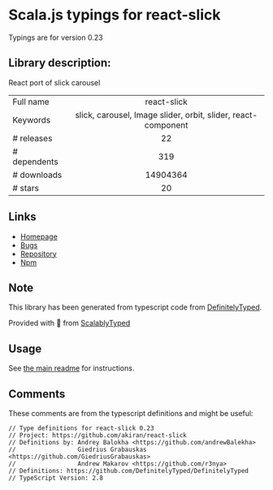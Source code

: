 
# Scala.js typings for react-slick

Typings are for version 0.23

 ## Library description:
React port of slick carousel

|                    |                 |
| ------------------ | :-------------: |
| Full name          | react-slick |
| Keywords           | slick, carousel, Image slider, orbit, slider, react-component |
| # releases         | 22 |
| # dependents       | 319 |
| # downloads        | 14904364 |
| # stars            | 20 |

## Links
- [Homepage](https://github.com/akiran/react-slick)
- [Bugs](https://github.com/akiran/react-slick/issues)
- [Repository](https://github.com/akiran/react-slick)
- [Npm](https://www.npmjs.com/package/react-slick)
    


## Note
This library has been generated from typescript code from [DefinitelyTyped](https://definitelytyped.org).

Provided with :purple_heart: from [ScalablyTyped](https://github.com/oyvindberg/ScalablyTyped)

## Usage
See [the main readme](../../readme.md) for instructions.

## Comments

These comments are from the typescript definitions and might be useful:
```
// Type definitions for react-slick 0.23
// Project: https://github.com/akiran/react-slick
// Definitions by: Andrey Balokha <https://github.com/andrewBalekha>
//                 Giedrius Grabauskas <https://github.com/GiedriusGrabauskas>
//                 Andrew Makarov <https://github.com/r3nya>
// Definitions: https://github.com/DefinitelyTyped/DefinitelyTyped
// TypeScript Version: 2.8

```

